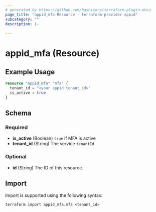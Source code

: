 ```yaml
---
# generated by https://github.com/hashicorp/terraform-plugin-docs
page_title: "appid_mfa Resource - terraform-provider-appid"
subcategory: ""
description: |-
  
---
```


# appid_mfa (Resource)



## Example Usage

```terraform
resource "appid_mfa" "mfa" {
  tenant_id = "<your appid tenant_id>"
  is_active = true
}
```

<!-- schema generated by tfplugindocs -->
## Schema

### Required

- **is_active** (Boolean) `true` if MFA is active
- **tenant_id** (String) The service `tenantId`

### Optional

- **id** (String) The ID of this resource.

## Import

Import is supported using the following syntax:

```shell
terraform import appid_mfa.mfa <tenant_id>
```
